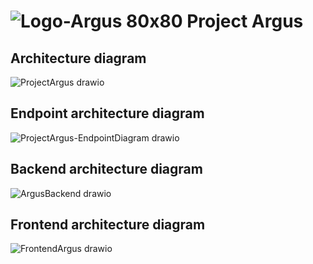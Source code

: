 # ![Logo-Argus 80x80](https://github.com/FYP-Event-tracking/.github/assets/92631934/eab9ed1c-5e61-44df-9206-295a93e9c492) Project Argus

## Architecture diagram

![ProjectArgus drawio](https://github.com/FYP-Event-tracking/.github/assets/92631934/6787a20d-e79c-44df-878c-578c0856d9c6)

## Endpoint architecture diagram

![ProjectArgus-EndpointDiagram drawio](https://github.com/FYP-Event-tracking/.github/assets/92631934/6572d045-a163-4e40-87d6-79aa56cbeec6)

## Backend architecture diagram

![ArgusBackend drawio](https://github.com/FYP-Event-tracking/.github/assets/92631934/f7f1ea46-c24d-4e0b-84c9-bb88af2c1dcd)

## Frontend architecture diagram

![FrontendArgus drawio](https://github.com/FYP-Event-tracking/.github/assets/92631934/b1f1b51f-dc4b-4a70-83da-36b70996df0c)
